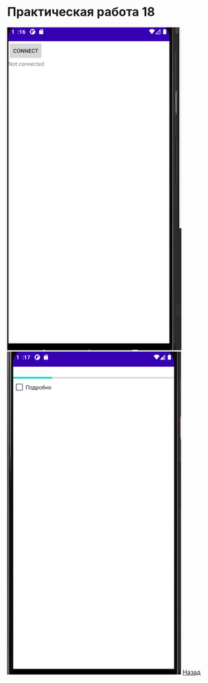 #  Практическая работа 18
![ ](https://github.com/caidzitcu/mdc0103/blob/master/pr18/1.gif) 
![ ](https://github.com/caidzitcu/mdc0103/blob/master/pr18/2.gif) 
[Назад](https://github.com/caidzitcu/mdc0103/blob/master/readme.md)